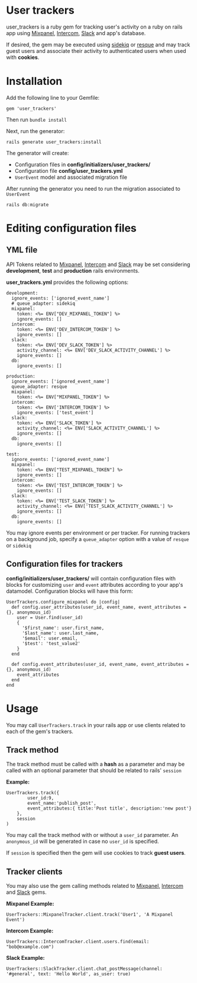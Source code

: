 # User trackers 

user_trackers is a ruby gem for tracking user's activity on a ruby on rails app using [Mixpanel](https://github.com/mixpanel/mixpanel-ruby), [Intercom](https://github.com/intercom/intercom-ruby), [Slack](https://github.com/slack-ruby/slack-ruby-client) and app's database. 

If desired, the gem may be executed using [sidekiq](https://github.com/mperham/sidekiq)  or [resque](https://github.com/resque/resque) and may track guest users and associate their activity to authenticated users when used with **cookies**.

# Installation

Add the following line to your Gemfile:

    gem 'user_trackers'

Then run `bundle install`

Next, run the generator:

    rails generate user_trackers:install

The generator will create:

- Configuration files in **config/initializers/user_trackers/**
- Configuration file **config/user_trackers.yml**
- `UserEvent` model and associated migration file

After running the generator you need to run the migration associated to `UserEvent`

    rails db:migrate

# Editing configuration files

## YML file

API Tokens related to [Mixpanel](https://github.com/mixpanel/mixpanel-ruby), [Intercom](https://github.com/intercom/intercom-ruby) and [Slack](https://github.com/slack-ruby/slack-ruby-client) may be set considering **development**, **test** and **production** rails environments.

**user_trackers.yml** provides the following options:

    development:
      ignore_events: ['ignored_event_name']
      # queue_adapter: sidekiq
      mixpanel:
        token: <%= ENV["DEV_MIXPANEL_TOKEN"] %>
        ignore_events: []
      intercom:
        token: <%= ENV['DEV_INTERCOM_TOKEN'] %>
        ignore_events: []
      slack:
        token: <%= ENV['DEV_SLACK_TOKEN'] %>
        activity_channel: <%= ENV['DEV_SLACK_ACTIVITY_CHANNEL'] %>
        ignore_events: []
      db:
        ignore_events: []
    
    production:
      ignore_events: ['ignored_event_name']
      queue_adapter: resque
      mixpanel:
        token: <%= ENV["MIXPANEL_TOKEN"] %>
      intercom:
        token: <%= ENV['INTERCOM_TOKEN'] %>
        ignore_events: ['test_event']
      slack:
        token: <%= ENV['SLACK_TOKEN'] %>
        activity_channel: <%= ENV['SLACK_ACTIVITY_CHANNEL'] %>
        ignore_events: []
      db:
        ignore_events: []
    
    test:
      ignore_events: ['ignored_event_name']
      mixpanel:
        token: <%= ENV["TEST_MIXPANEL_TOKEN"] %>
        ignore_events: []
      intercom:
        token: <%= ENV['TEST_INTERCOM_TOKEN'] %>
        ignore_events: []
      slack:
        token: <%= ENV['TEST_SLACK_TOKEN'] %>
        activity_channel: <%= ENV['TEST_SLACK_ACTIVITY_CHANNEL'] %>
        ignore_events: []
      db:
        ignore_events: []

You may ignore events per environment or per tracker. For running trackers on a background job, specify a `queue_adapter` option with a value of `resque` or `sidekiq` 

## Configuration files for trackers

 

**config/initializers/user_trackers/** will contain configuration files with blocks for customizing `user` and `event` attributes according to your app's datamodel. Configuration blocks will have this form:

    UserTrackers.configure_mixpanel do |config|
      def config.user_attributes(user_id, event_name, event_attributes = {}, anonymous_id)
        user = User.find(user_id)
        {
          '$first_name': user.first_name,
          '$last_name': user.last_name,
          '$email': user.email, 
          '$test': 'test_value2' 
        }
      end
    
      def config.event_attributes(user_id, event_name, event_attributes = {}, anonymous_id)
        event_attributes
      end
    end

# Usage

You may call `UserTrackers.track` in your rails app or use clients related to each of the gem's trackers.

## Track method

The track method must be called with a **hash** as a parameter and may be called with an optional parameter that should be related to rails' `session` 

**Example:**

    UserTrackers.track({
    		user_id:9, 
    		event_name:'publish_post', 
    		event_attributes:{ title:'Post title', description:'new post'} 
    	}, 
    	session
    )

You may call the track method with or without a `user_id` parameter. An `anonymous_id` will be generated in case no `user_id` is specified.

If `session` is specified then the gem will use cookies to track **guest users**.

## Tracker clients

You may also use the gem calling methods related to [Mixpanel](https://github.com/mixpanel/mixpanel-ruby), [Intercom](https://github.com/intercom/intercom-ruby) and [Slack](https://github.com/slack-ruby/slack-ruby-client) gems.

**Mixpanel Example:**

    UserTrackers::MixpanelTracker.client.track('User1', 'A Mixpanel Event')

**Intercom Example:**

    UserTrackers::IntercomTracker.client.users.find(email: "bob@example.com")

**Slack Example:**

    UserTrackers::SlackTracker.client.chat_postMessage(channel: '#general', text: 'Hello World', as_user: true)